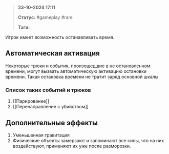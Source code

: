 > **23-10-2024 17:11**
> 
> **Статус:** #gameplay #rare
> 
> **Тэги:**  

Игрок имеет возможность останавливать время.


## Автоматическая активация
Некоторые трюки и события, произошедшие в не остановленном времени, могут вызвать автоматическую активацию остановки времени.  Такая остановка времени не тратит заряд основной шкалы
### Список таких событий и трюков
1. [[Парирование]]
2. [[Перенаправление с убийством]]

## Дополнительные эффекты
1. Уменьшенная гравитация
2. Физические объекты замерзают и запоминают все силы, что на них воздействуют, применяют их уже после разморозки. 